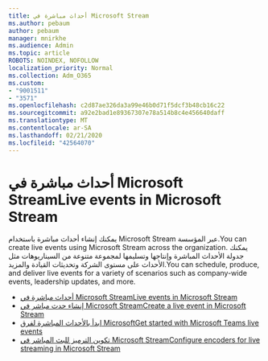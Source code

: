 ```yaml
---
title: أحداث مباشرة في Microsoft Stream
ms.author: pebaum
author: pebaum
manager: mnirkhe
ms.audience: Admin
ms.topic: article
ROBOTS: NOINDEX, NOFOLLOW
localization_priority: Normal
ms.collection: Adm_O365
ms.custom:
- "9001511"
- "3571"
ms.openlocfilehash: c2d87ae326da3a99e46b0d71f5dcf3b48cb16c22
ms.sourcegitcommit: a92e2bad1e89367307e78a514b8c4e456640daff
ms.translationtype: MT
ms.contentlocale: ar-SA
ms.lasthandoff: 02/21/2020
ms.locfileid: "42564070"
---
```

# <a name="live-events-in-microsoft-stream"></a><span data-ttu-id="bd973-102">أحداث مباشرة في Microsoft Stream</span><span class="sxs-lookup"><span data-stu-id="bd973-102">Live events in Microsoft Stream</span></span>

<span data-ttu-id="bd973-103">يمكنك إنشاء أحداث مباشرة باستخدام Microsoft Stream عبر المؤسسة.</span><span class="sxs-lookup"><span data-stu-id="bd973-103">You can create live events using Microsoft Stream across the organization.</span></span> <span data-ttu-id="bd973-104">يمكنك جدولة الأحداث المباشرة وإنتاجها وتسليمها لمجموعة متنوعة من السيناريوهات مثل الأحداث على مستوى الشركة وتحديثات القيادة والمزيد.</span><span class="sxs-lookup"><span data-stu-id="bd973-104">You can schedule, produce, and deliver live events for a variety of scenarios such as company-wide events, leadership updates, and more.</span></span>

- [<span data-ttu-id="bd973-105">أحداث مباشرة في Microsoft Stream</span><span class="sxs-lookup"><span data-stu-id="bd973-105">Live events in Microsoft Stream</span></span>](https://docs.microsoft.com/stream/live-event-overview)
- [<span data-ttu-id="bd973-106">إنشاء حدث مباشر في Microsoft Stream</span><span class="sxs-lookup"><span data-stu-id="bd973-106">Create a live event in Microsoft Stream</span></span>](https://docs.microsoft.com/stream/live-create-event)
- [<span data-ttu-id="bd973-107">ابدأ بالأحداث المباشرة لفرق Microsoft</span><span class="sxs-lookup"><span data-stu-id="bd973-107">Get started with Microsoft Teams live events</span></span>](https://support.office.com/article/get-started-with-microsoft-teams-live-events-d077fec2-a058-483e-9ab5-1494afda578a)
- [<span data-ttu-id="bd973-108">تكوين الترميز للبث المباشر في Microsoft Stream</span><span class="sxs-lookup"><span data-stu-id="bd973-108">Configure encoders for live streaming in Microsoft Stream</span></span>](https://docs.microsoft.com/stream/live-encoder-setup)
